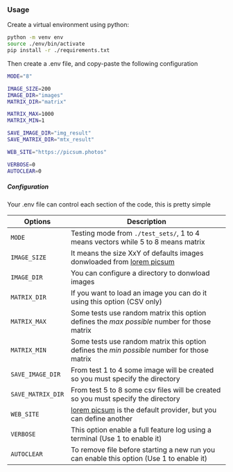 ### Usage

Create a virtual environment using python:

```bash
python -m venv env
source ./env/bin/activate
pip install -r ./requirements.txt
```

Then create a .env file, and copy-paste the following configuration

```bash
MODE="8"

IMAGE_SIZE=200
IMAGE_DIR="images"
MATRIX_DIR="matrix"

MATRIX_MAX=1000
MATRIX_MIN=1

SAVE_IMAGE_DIR="img_result"
SAVE_MATRIX_DIR="mtx_result"

WEB_SITE="https://picsum.photos"

VERBOSE=0
AUTOCLEAR=0
```

##### Configuration

Your .env file can control each section of the code, this is pretty simple

| Options           | Description                                                                                     |
| ----------------- | ----------------------------------------------------------------------------------------------- |
| `MODE`            | Testing mode from `./test_sets/`, 1 to 4 means vectors while 5 to 8 means matrix                |
| `IMAGE_SIZE`      | It means the size XxY of defaults images donwloaded from [lorem picsum](https://picsum.photos/) |
| `IMAGE_DIR`       | You can configure a directory to donwload images                                                |
| `MATRIX_DIR`      | If you want to load an image you can do it using this option (CSV only)                         |
| `MATRIX_MAX`      | Some tests use random matrix this option defines the _max possible_ number for those matrix     |
| `MATRIX_MIN`      | Some tests use random matrix this option defines the _min possible_ number for those matrix     |
| `SAVE_IMAGE_DIR`  | From test 1 to 4 some image will be created so you must specify the directory                   |
| `SAVE_MATRIX_DIR` | From test 5 to 8 some csv files will be created so you must specify the directory               |
| `WEB_SITE`        | [lorem picsum](https://picsum.photos/) is the default provider, but you can define another      |
| `VERBOSE`         | This option enable a full feature log using a terminal (Use 1 to enable it)                     |
| `AUTOCLEAR`       | To remove file before starting a new run you can enable this option (Use 1 to enable it)        |
